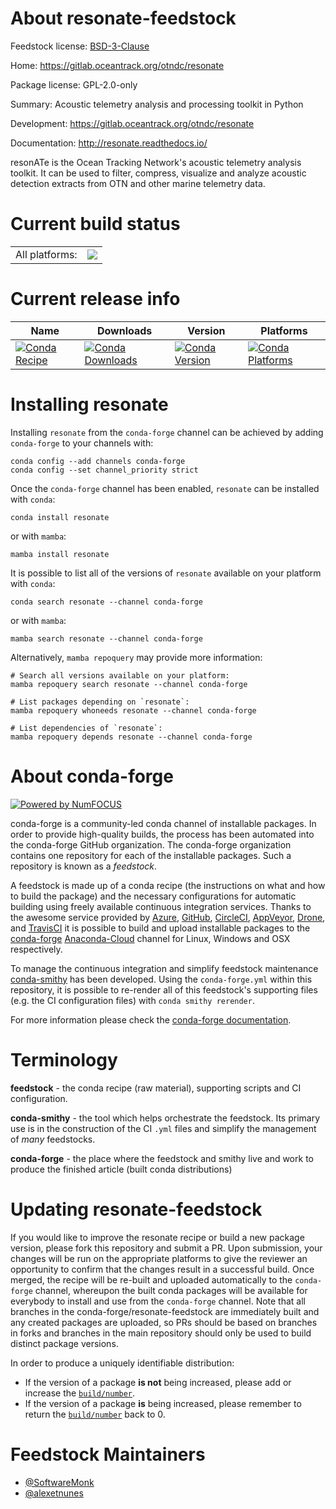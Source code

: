 About resonate-feedstock
========================

Feedstock license: [BSD-3-Clause](https://github.com/conda-forge/resonate-feedstock/blob/main/LICENSE.txt)

Home: https://gitlab.oceantrack.org/otndc/resonate

Package license: GPL-2.0-only

Summary: Acoustic telemetry analysis and processing toolkit in Python

Development: https://gitlab.oceantrack.org/otndc/resonate

Documentation: http://resonate.readthedocs.io/

resonATe is the Ocean Tracking Network's acoustic telemetry
analysis toolkit. It can be used to filter, compress, visualize
and analyze acoustic detection extracts from OTN and other marine
telemetry data.


Current build status
====================


<table><tr><td>All platforms:</td>
    <td>
      <a href="https://dev.azure.com/conda-forge/feedstock-builds/_build/latest?definitionId=3533&branchName=main">
        <img src="https://dev.azure.com/conda-forge/feedstock-builds/_apis/build/status/resonate-feedstock?branchName=main">
      </a>
    </td>
  </tr>
</table>

Current release info
====================

| Name | Downloads | Version | Platforms |
| --- | --- | --- | --- |
| [![Conda Recipe](https://img.shields.io/badge/recipe-resonate-green.svg)](https://anaconda.org/conda-forge/resonate) | [![Conda Downloads](https://img.shields.io/conda/dn/conda-forge/resonate.svg)](https://anaconda.org/conda-forge/resonate) | [![Conda Version](https://img.shields.io/conda/vn/conda-forge/resonate.svg)](https://anaconda.org/conda-forge/resonate) | [![Conda Platforms](https://img.shields.io/conda/pn/conda-forge/resonate.svg)](https://anaconda.org/conda-forge/resonate) |

Installing resonate
===================

Installing `resonate` from the `conda-forge` channel can be achieved by adding `conda-forge` to your channels with:

```
conda config --add channels conda-forge
conda config --set channel_priority strict
```

Once the `conda-forge` channel has been enabled, `resonate` can be installed with `conda`:

```
conda install resonate
```

or with `mamba`:

```
mamba install resonate
```

It is possible to list all of the versions of `resonate` available on your platform with `conda`:

```
conda search resonate --channel conda-forge
```

or with `mamba`:

```
mamba search resonate --channel conda-forge
```

Alternatively, `mamba repoquery` may provide more information:

```
# Search all versions available on your platform:
mamba repoquery search resonate --channel conda-forge

# List packages depending on `resonate`:
mamba repoquery whoneeds resonate --channel conda-forge

# List dependencies of `resonate`:
mamba repoquery depends resonate --channel conda-forge
```


About conda-forge
=================

[![Powered by
NumFOCUS](https://img.shields.io/badge/powered%20by-NumFOCUS-orange.svg?style=flat&colorA=E1523D&colorB=007D8A)](https://numfocus.org)

conda-forge is a community-led conda channel of installable packages.
In order to provide high-quality builds, the process has been automated into the
conda-forge GitHub organization. The conda-forge organization contains one repository
for each of the installable packages. Such a repository is known as a *feedstock*.

A feedstock is made up of a conda recipe (the instructions on what and how to build
the package) and the necessary configurations for automatic building using freely
available continuous integration services. Thanks to the awesome service provided by
[Azure](https://azure.microsoft.com/en-us/services/devops/), [GitHub](https://github.com/),
[CircleCI](https://circleci.com/), [AppVeyor](https://www.appveyor.com/),
[Drone](https://cloud.drone.io/welcome), and [TravisCI](https://travis-ci.com/)
it is possible to build and upload installable packages to the
[conda-forge](https://anaconda.org/conda-forge) [Anaconda-Cloud](https://anaconda.org/)
channel for Linux, Windows and OSX respectively.

To manage the continuous integration and simplify feedstock maintenance
[conda-smithy](https://github.com/conda-forge/conda-smithy) has been developed.
Using the ``conda-forge.yml`` within this repository, it is possible to re-render all of
this feedstock's supporting files (e.g. the CI configuration files) with ``conda smithy rerender``.

For more information please check the [conda-forge documentation](https://conda-forge.org/docs/).

Terminology
===========

**feedstock** - the conda recipe (raw material), supporting scripts and CI configuration.

**conda-smithy** - the tool which helps orchestrate the feedstock.
                   Its primary use is in the construction of the CI ``.yml`` files
                   and simplify the management of *many* feedstocks.

**conda-forge** - the place where the feedstock and smithy live and work to
                  produce the finished article (built conda distributions)


Updating resonate-feedstock
===========================

If you would like to improve the resonate recipe or build a new
package version, please fork this repository and submit a PR. Upon submission,
your changes will be run on the appropriate platforms to give the reviewer an
opportunity to confirm that the changes result in a successful build. Once
merged, the recipe will be re-built and uploaded automatically to the
`conda-forge` channel, whereupon the built conda packages will be available for
everybody to install and use from the `conda-forge` channel.
Note that all branches in the conda-forge/resonate-feedstock are
immediately built and any created packages are uploaded, so PRs should be based
on branches in forks and branches in the main repository should only be used to
build distinct package versions.

In order to produce a uniquely identifiable distribution:
 * If the version of a package **is not** being increased, please add or increase
   the [``build/number``](https://docs.conda.io/projects/conda-build/en/latest/resources/define-metadata.html#build-number-and-string).
 * If the version of a package **is** being increased, please remember to return
   the [``build/number``](https://docs.conda.io/projects/conda-build/en/latest/resources/define-metadata.html#build-number-and-string)
   back to 0.

Feedstock Maintainers
=====================

* [@SoftwareMonk](https://github.com/SoftwareMonk/)
* [@alexetnunes](https://github.com/alexetnunes/)

